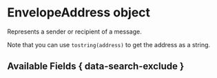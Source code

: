 # EnvelopeAddress object

Represents a sender or recipient of a message.

Note that you can use `tostring(address)` to get the address as a string.

## Available Fields { data-search-exclude }


